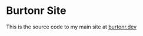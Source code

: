 # Burtonr Site
This is the source code to my main site at [burtonr.dev](https://burtonr.dev)

<!-- Fresh checkout, run `git submodule update --init --recursive -->
<!-- Build for deployment to GCP Cloud Storage: `hugo --minify`  -->
<!-- 'Deploy': `cd ./public && gsutil cp -r ./ gs://burtonr.dev` -->